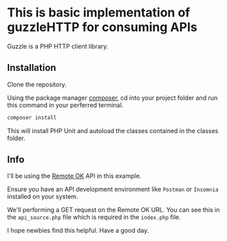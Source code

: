 # This is basic implementation of guzzleHTTP for consuming APIs

Guzzle is a PHP HTTP client library. 

## Installation

Clone the repository.

Using the package manager [composer](https://getcomposer.org), cd into your project folder and run this command in your perferred terminal.

```bash
composer install
```
This will install PHP Unit and autoload the classes contained in the classes folder.

## Info

I'll be using the [Remote OK](https://remoteok.io/api?ref=producthunt) API in this example.

Ensure you have an API development environment like ``` Postman ``` or ``` Insomnia ``` installed on your system.

We'll performing a GET request on the Remote OK URL. You can see this in the ``` api_source.php ```  file which is required in the ``` index.php ```  file.

I hope newbies find this helpful. Have a good day.




